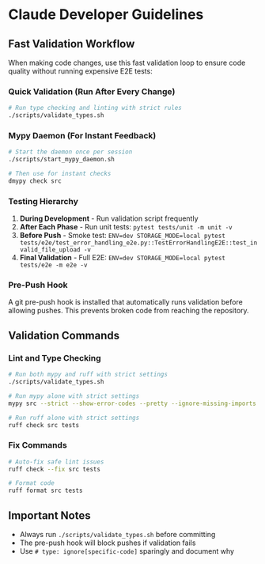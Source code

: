 # Claude Developer Guidelines

## Fast Validation Workflow

When making code changes, use this fast validation loop to ensure code quality without running expensive E2E tests:

### Quick Validation (Run After Every Change)
```bash
# Run type checking and linting with strict rules
./scripts/validate_types.sh
```

### Mypy Daemon (For Instant Feedback)
```bash
# Start the daemon once per session
./scripts/start_mypy_daemon.sh

# Then use for instant checks
dmypy check src
```

### Testing Hierarchy
1. **During Development** - Run validation script frequently
2. **After Each Phase** - Run unit tests: `pytest tests/unit -m unit -v`
3. **Before Push** - Smoke test: `ENV=dev STORAGE_MODE=local pytest tests/e2e/test_error_handling_e2e.py::TestErrorHandlingE2E::test_invalid_file_upload -v`
4. **Final Validation** - Full E2E: `ENV=dev STORAGE_MODE=local pytest tests/e2e -m e2e -v`

### Pre-Push Hook
A git pre-push hook is installed that automatically runs validation before allowing pushes. This prevents broken code from reaching the repository.

## Validation Commands

### Lint and Type Checking
```bash
# Run both mypy and ruff with strict settings
./scripts/validate_types.sh

# Run mypy alone with strict settings
mypy src --strict --show-error-codes --pretty --ignore-missing-imports

# Run ruff alone with strict settings
ruff check src tests
```

### Fix Commands
```bash
# Auto-fix safe lint issues
ruff check --fix src tests

# Format code
ruff format src tests
```

## Important Notes
- Always run `./scripts/validate_types.sh` before committing
- The pre-push hook will block pushes if validation fails
- Use `# type: ignore[specific-code]` sparingly and document why